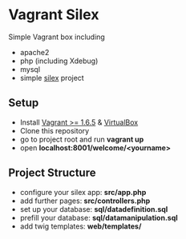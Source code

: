 Vagrant Silex
==================

Simple Vagrant box including
* apache2
* php (including Xdebug)
* mysql
* simple [silex](http://silex.sensiolabs.org/) project

Setup
-------------------
* Install [Vagrant >= 1.6.5](https://www.vagrantup.com/downloads.html) & [VirtualBox](https://www.virtualbox.org/)
* Clone this repository
* go to project root and run **vagrant up**
* open **localhost:8001/welcome/&lt;yourname&gt;**

Project Structure
-------------------
* configure your silex app: **src/app.php**
* add further pages: **src/controllers.php**
* set up your database: **sql/datadefinition.sql**
* prefill your database: **sql/datamanipulation.sql**
* add twig templates: **web/templates/**
